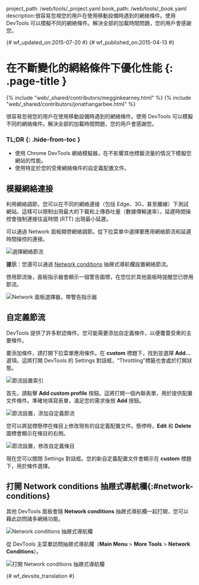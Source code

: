 project_path: /web/tools/_project.yaml
book_path: /web/tools/_book.yaml
description:很容易忽視您的用戶在使用移動設備時遇到的網絡條件。使用 DevTools 可以模擬不同的網絡條件。解決全部的加載時間問題，您的用戶會感謝您。

{# wf_updated_on:2015-07-20 #}
{# wf_published_on:2015-04-13 #}

# 在不斷變化的網絡條件下優化性能 {: .page-title }

{% include "web/_shared/contributors/megginkearney.html" %}
{% include "web/_shared/contributors/jonathangarbee.html" %}

很容易忽視您的用戶在使用移動設備時遇到的網絡條件。使用 DevTools 可以模擬不同的網絡條件。解決全部的加載時間問題，您的用戶會感謝您。


### TL;DR {: .hide-from-toc }
- 使用 Chrome DevTools 網絡模擬器，在不影響其他標籤流量的情況下模擬您網站的性能。
- 使用特定於您的受衆網絡條件的自定義配置文件。


## 模擬網絡連接

利用網絡調節，您可以在不同的網絡連接（包括 Edge、3G，甚至離線）下測試網站。這樣可以限制出現最大的下載和上傳吞吐量（數據傳輸速率）。延遲時間操控會強制連接往返時間 (RTT) 出現最小延遲。



可以通過 Network 面板開啓網絡調節。從下拉菜單中選擇要應用網絡節流和延遲時間操控的連接。


![選擇網絡節流](imgs/throttle-selection.png)

**提示**：您還可以通過 [Network conditions](#network-conditions) 抽屜式導航欄設置網絡節流。


啓用節流後，面板指示器會顯示一個警告圖標，在您位於其他面板時提醒您已啓用節流。


![Network 面板選擇器，帶警告指示器](imgs/throttling-enabled.png)

## 自定義節流

DevTools 提供了許多默認條件。您可能需要添加自定義條件，以便覆蓋受衆的主要條件。


要添加條件，請打開下拉菜單應用條件。在 **custom** 標題下，找到並選擇 **Add...** 選項。這將打開 DevTools 的 Settings 對話框，“Throttling”標籤也會處於打開狀態。



![節流設置索引](imgs/throttle-index.png)

首先，請點擊 **Add custom profile** 按鈕。這將打開一個內聯表單，用於提供配置文件條件。準確地填寫表單，滿足您的需求後按 **Add** 按鈕。



![節流設置，添加自定義節流](imgs/add-custom-throttle.png)

您可以將鼠標懸停在條目上修改現有的自定義配置文件。懸停時，**Edit** 和 **Delete** 圖標會顯示在條目的右側。


![節流設置，修改自定義條目](imgs/hover-to-modify-custom-throttle.png)

現在您可以關閉 Settings 對話框。您的新自定義配置文件會顯示在 **custom** 標題下，用於條件選擇。


## 打開 Network conditions 抽屜式導航欄{:#network-conditions}

其他 DevTools 面板會隨 **Network conditions** 抽屜式導航欄一起打開，您可以藉此訪問諸多網絡功能。
 

![Network conditions 抽屜式導航欄](imgs/network-drawer.png)

從 DevTools 主菜單訪問抽屜式導航欄（**Main Menu** > **More Tools** >
**Network Conditions**）。

![打開 Network conditions 抽屜式導航欄](imgs/open-network-drawer.png)


{# wf_devsite_translation #}
